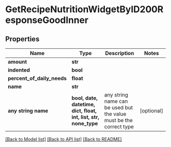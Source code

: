 # GetRecipeNutritionWidgetByID200ResponseGoodInner


## Properties
Name | Type | Description | Notes
------------ | ------------- | ------------- | -------------
**amount** | **str** |  | 
**indented** | **bool** |  | 
**percent_of_daily_needs** | **float** |  | 
**name** | **str** |  | 
**any string name** | **bool, date, datetime, dict, float, int, list, str, none_type** | any string name can be used but the value must be the correct type | [optional]

[[Back to Model list]](../README.md#documentation-for-models) [[Back to API list]](../README.md#documentation-for-api-endpoints) [[Back to README]](../README.md)


